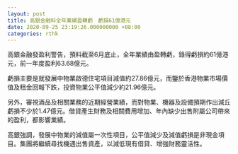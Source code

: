 ```yaml
---
layout: post
title: 高銀金融料全年業績盈轉虧　虧損61億港元
date: 2020-09-25 23:19:26.000000000 +08:00
categories: rthk
---
```


高銀金融發盈利警告，預料截至6月底止，全年業績由盈轉虧，錄得虧損約61億港元，前一年度盈利63.68億元。

虧損主要是就發展中物業啟德住宅項目減值約27.86億元，而鑒於香港物業市場價值及租金回報下跌，投資物業公平值減少約21.96億元。

另外，審視酒品及相關業務的近期經營業績，而對物業、機器及設備預期作出減丘虧損不少於1.47億元。借貸產生財務及相關費用增加、年內缺少出售附屬公司帶來的盈利，都影響業績。

高銀強調，發展中物業的減值屬一次性項目，公平值減少及減值虧損是非現金項目。集團將繼續尋找機遇出售資產，以減低現有借貸、增強財務靈活性。
